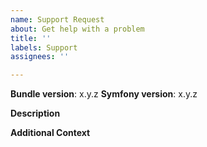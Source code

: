 ```yaml
---
name: Support Request
about: Get help with a problem
title: ''
labels: Support
assignees: ''

---
```


<!--
Please check the troubleshooting guide first: https://github.com/scheb/two-factor-bundle/blob/4.x/Resources/doc/troubleshooting.md
-->

**Bundle version**: x.y.z
**Symfony version**: x.y.z

**Description**
<!--
Please describe what you're trying to do and where you're getting stuck. Which approaches did you try out so far?
If you used the troubleshooting guide, how far did you reach and what did you discover?
Please provide the content of your security.yaml.
-->

**Additional Context**
<!-- Optional: Any other context to help understanding the problem: your bundle and security configuration, log messages, screenshots, etc. -->
